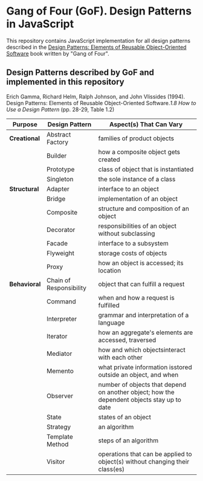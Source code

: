 # Gang of Four (GoF). Design Patterns in JavaScript
This repository contains JavaScript implementation for all design patterns described in the [Design Patterns: Elements of Reusable Object-Oriented Software](https://en.wikipedia.org/wiki/Design_Patterns) book written by "Gang of Four".

## Design Patterns described by GoF and implemented in this repository
Erich Gamma, Richard Helm, Ralph Johnson, and John Vlissides (1994). Design Patterns: Elements of Reusable Object-Oriented Software._1.8 How to Use a Design Pattern_ (pp. 28-29, Table 1.2)

| **Purpose**    | **Design Pattern**      | **Aspect(s) That Can Vary**                                                                |
|----------------|-------------------------|--------------------------------------------------------------------------------------------|
| **Creational** | Abstract Factory        | families of product objects                                                                |
|                | Builder                 | how a composite object gets created                                                        |
|                | Prototype               | class of object that is instantiated                                                       |
|                | Singleton               | the sole instance of a class                                                               |
| **Structural** | Adapter                 | interface to an object                                                                     |
|                | Bridge                  | implementation of an object                                                                |
|                | Composite               | structure and composition of an object                                                     |
|                | Decorator               | responsibilities of an object without subclassing                                          |
|                | Facade                  | interface to a subsystem                                                                   |
|                | Flyweight               | storage costs of objects                                                                   |
|                | Proxy                   | how an object is accessed; its location                                                    |
| **Behavioral** | Chain of Responsibility | object that can fulfill a request                                                          |
|                | Command                 | when and how a request is fulfilled                                                        |
|                | Interpreter             | grammar and interpretation of a language                                                   |
|                | Iterator                | how an aggregate's elements are accessed, traversed                                        |
|                | Mediator                | how and which objectsinteract with each other                                              |
|                | Memento                 | what private information isstored outside an object, and when                              |
|                | Observer                | number of objects that depend on another object; how the dependent objects stay up to date |
|                | State                   | states of an object                                                                        |
|                | Strategy                | an algorithm                                                                               |
|                | Template Method         | steps of an algorithm                                                                      |
|                | Visitor                 | operations that can be applied to object(s) without changing their class(es)               |
